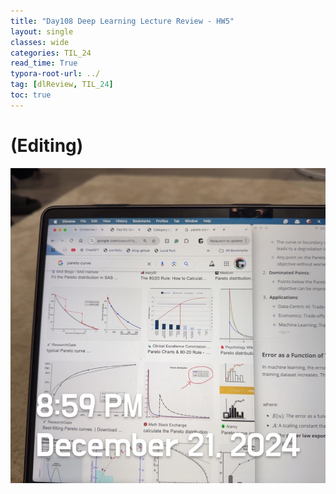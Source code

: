 ```yaml
---
title: "Day108 Deep Learning Lecture Review - HW5"
layout: single
classes: wide
categories: TIL_24
read_time: True
typora-root-url: ../
tag: [dlReview, TIL_24]
toc: true 
---
```


# (Editing)

![B07A283A-6E97-4810-BFFA-6811C788A37A_1_105_c](/images/2024-12-21-TIL24_Day108_DL/B07A283A-6E97-4810-BFFA-6811C788A37A_1_105_c.jpeg)
